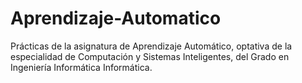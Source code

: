# Aprendizaje-Automatico
Prácticas de la asignatura de Aprendizaje Automático, optativa de la especialidad de Computación y Sistemas Inteligentes,  del Grado en Ingeniería Informática Informática.
